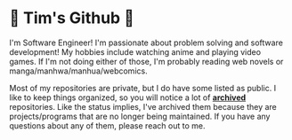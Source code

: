 # 🌌 Tim's Github 🌌

I'm Software Engineer! I'm passionate about problem solving and software development! My hobbies include watching anime and playing video games. If I'm not doing either of those, I'm probably reading web novels or manga/manhwa/manhua/webcomics.

Most of my repositories are private, but I do have some listed as public. I like to keep things organized, so you will notice a lot of [**archived**](https://docs.github.com/en/repositories/archiving-a-github-repository/archiving-repositories) repositories. Like the status implies, I've archived them because they are projects/programs that are no longer being maintained. If you have any questions about any of them, please reach out to me.
